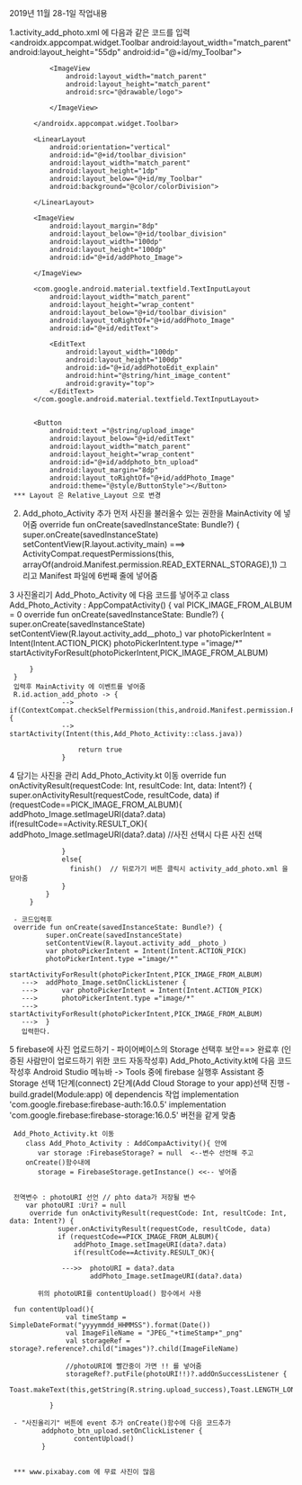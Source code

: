 2019년 11월 28-1일 작업내용

  1.activity_add_photo.xml 에 다음과 같은 코드를 입력
       <androidx.appcompat.widget.Toolbar
              android:layout_width="match_parent"
              android:layout_height="55dp"
              android:id="@+id/my_Toolbar">
      
              <ImageView
                  android:layout_width="match_parent"
                  android:layout_height="match_parent"
                  android:src="@drawable/logo">
      
              </ImageView>
      
          </androidx.appcompat.widget.Toolbar>
      
          <LinearLayout
              android:orientation="vertical"
              android:id="@+id/toolbar_division"
              android:layout_width="match_parent"
              android:layout_height="1dp"
              android:layout_below="@+id/my_Toolbar"
              android:background="@color/colorDivision">
      
          </LinearLayout>
      
          <ImageView
              android:layout_margin="8dp"
              android:layout_below="@+id/toolbar_division"
              android:layout_width="100dp"
              android:layout_height="100dp"
              android:id="@+id/addPhoto_Image">
      
          </ImageView>
      
          <com.google.android.material.textfield.TextInputLayout
              android:layout_width="match_parent"
              android:layout_height="wrap_content"
              android:layout_below="@+id/toolbar_division"
              android:layout_toRightOf="@+id/addPhoto_Image"
              android:id="@+id/editText">
      
              <EditText
                  android:layout_width="100dp"
                  android:layout_height="100dp"
                  android:id="@+id/addPhotoEdit_explain"
                  android:hint="@string/hint_image_content"
                  android:gravity="top">
              </EditText>
          </com.google.android.material.textfield.TextInputLayout>
      
      
          <Button
              android:text ="@string/upload_image"
              android:layout_below="@+id/editText"
              android:layout_width="match_parent"
              android:layout_height="wrap_content"
              android:id="@+id/addphoto_btn_upload"
              android:layout_margin="8dp"
              android:layout_toRightOf="@+id/addPhoto_Image"
              android:theme="@style/ButtonStyle"></Button>
     *** Layout 은 Relative_Layout 으로 변경
     
  2. Add_photo_Activity 추가
      먼저 사진을 불러올수 있는 권한을 MainActivity 에 넣어줌
      override fun onCreate(savedInstanceState: Bundle?) {
              super.onCreate(savedInstanceState)
              setContentView(R.layout.activity_main)
      ===>    ActivityCompat.requestPermissions(this, arrayOf(android.Manifest.permission.READ_EXTERNAL_STORAGE),1)
      그리고 Manifest 파일에 6번째 줄에
         <uses-permission android:name="android.permission.READ_EXTERNAL_STORAGE" />
      넣어줌
             
  3 사진올리기
     Add_Photo_Activity 에 다음 코드를 넣어주고
     class Add_Photo_Activity : AppCompatActivity() {
         val PICK_IMAGE_FROM_ALBUM = 0
         override fun onCreate(savedInstanceState: Bundle?) {
             super.onCreate(savedInstanceState)
             setContentView(R.layout.activity_add__photo_)
             var photoPickerIntent = Intent(Intent.ACTION_PICK)
             photoPickerIntent.type ="image/*"
             startActivityForResult(photoPickerIntent,PICK_IMAGE_FROM_ALBUM)
     
         }
     }
     입력후 MainActivity 에 이벤트를 넣어줌
     R.id.action_add_photo -> {
                 -->    if(ContextCompat.checkSelfPermission(this,android.Manifest.permission.READ_EXTERNAL_STORAGE)==PackageManager.PERMISSION_GRANTED){
                 -->        startActivity(Intent(this,Add_Photo_Activity::class.java))
                     
                     return true
                 }
  4 담기는 사진을 관리
     Add_Photo_Activity.kt 이동
        override fun onActivityResult(requestCode: Int, resultCode: Int, data: Intent?) {
             super.onActivityResult(requestCode, resultCode, data)
             if (requestCode==PICK_IMAGE_FROM_ALBUM){
                 addPhoto_Image.setImageURI(data?.data)
                 if(resultCode==Activity.RESULT_OK){
                     addPhoto_Image.setImageURI(data?.data)  //사진 선택시 다른 사진 선택
     
                 }
                 else{
                   finish()  // 뒤로가기 버튼 클릭시 activity_add_photo.xml 을 닫아줌
                 }
             }    
         }
         
     - 코드입력후 
     override fun onCreate(savedInstanceState: Bundle?) {
             super.onCreate(savedInstanceState)
             setContentView(R.layout.activity_add__photo_)
             var photoPickerIntent = Intent(Intent.ACTION_PICK)
             photoPickerIntent.type ="image/*"
             startActivityForResult(photoPickerIntent,PICK_IMAGE_FROM_ALBUM)
       --->  addPhoto_Image.setOnClickListener {
       --->      var photoPickerIntent = Intent(Intent.ACTION_PICK)
       --->      photoPickerIntent.type ="image/*"
       --->      startActivityForResult(photoPickerIntent,PICK_IMAGE_FROM_ALBUM)
       --->  }
       입력한다.
  5 firebase에 사진 업로드하기
     - 파이어베이스의 Storage 선택후 보안==> 완료후  (인증된 사람만이 업로드하기 위한 코드 자동작성후)
        Add_Photo_Activity.kt에 다음 코드 작성후 Android Studio 메뉴바 -> Tools 중에 firebase 실행후 Assistant 중
        Storage 선택 1단계(connect) 2단계(Add Cloud Storage to your app)선택 진행
          -build.gradel(Module:app) 에 dependencis 작업
                   implementation 'com.google.firebase:firebase-auth:16.0.5'
                   implementation 'com.google.firebase:firebase-storage:16.0.5'
                   버전을 같게 맞춤 
     
     Add_Photo_Activity.kt 이동              
        class Add_Photo_Activity : AddCompaActivity(){ 안에 
           var storage :FirebaseStorage? = null  <--변수 선언해 주고
        onCreate()함수내에
           storage = FirebaseStorage.getInstance() <<-- 넣어줌   
     
         
     전역변수 : photoURI 선언 // phto data가 저장될 변수
        var photoURI :Uri? = null
         override fun onActivityResult(requestCode: Int, resultCode: Int, data: Intent?) {
                super.onActivityResult(requestCode, resultCode, data)
                if (requestCode==PICK_IMAGE_FROM_ALBUM){
                    addPhoto_Image.setImageURI(data?.data)
                    if(resultCode==Activity.RESULT_OK){
                        
                 --->>  photoURI = data?.data
                        addPhoto_Image.setImageURI(data?.data)
                        
           위의 photoURI를 contentUpload() 함수에서 사용
           
     fun contentUpload(){
                  val timeStamp = SimpleDateFormat("yyyymmdd_HHMMSS").format(Date())
                  val ImageFileName = "JPEG_"+timeStamp+"_png"
                  val storageRef = storage?.reference?.child("images")?.child(ImageFileName)
                  
                  //photoURI에 빨간중이 가면 !! 를 넣어줌
                  storageRef?.putFile(photoURI!!)?.addOnSuccessListener {
                              Toast.makeText(this,getString(R.string.upload_success),Toast.LENGTH_LONG).show()
                          
              }  
     
     - "사진올리기" 버튼에 event 추가 onCreate()함수에 다음 코드추가
            addphoto_btn_upload.setOnClickListener { 
                    contentUpload()
            }
        
                
     *** www.pixabay.com 에 무료 사진이 많음
     